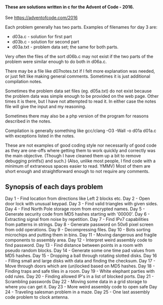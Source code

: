 #### These are solutions written in c for the Advent of Code - 2016. 
See https://adventofcode.com/2016

Each problem generally has two parts. Examples of filenames for day 3 are:
- d03a.c - solution for first part
- d03b.c - solution for second part
- d03a.txt - problem data set; the same for both parts.

Very often the files of the sort d06b.c may not exist if the two parts of
the problem were similar enough to do both in d06a.c.

There may be a file like d07notes.txt if I felt more explanation was needed,
or just felt like making general comments. Sometimes it is just additional
compilation notes.

Sometimes the problem data set files (eg. d05a.txt) do not exist because the
problem data was simple enough to be provided on the web page. Other times
it is there, but I have not attempted to read it. In either case the notes
file will give the input and my reasoning.

Sometimes there may also be a php version of the program for reasons
described in the notes.

Compilation is generally something like
gcc/clang -O3 -Wall -o d01a d01a.c
with exceptions listed in the notes. 

These are not examples of good coding style nor necessarily of good code
as they are one-offs where getting them to work quickly and correctly was the
main objective. (Though I have cleaned them up a bit to remove debugging
printfs() and such.) (Also, unlike most people, I find code with a minimum of
extraneous spaces easier to read. YMMV) Most of them are short enough and
straightforward enough to not require any comments.

## Synopsis of each days problem

Day  1 - Find location from directions like Left 2 blocks etc.
Day  2 - Open door lock with unusual keypad.
Day  3 - Find valid triangles with given sides.
Day  4 - Find North Pole storage room from encrypted names.
Day  5 - Generate security code from MD5 hashes starting with '00000'.
Day  6 - Extracting signal from noise by repetition.
Day  7 - Find IPv7 capabilities from patterns in strings.
Day  8 - Generate password on 50x6 pixel screen from odd operations.
Day  9 - Decompressing files.
Day 10 - Bots sorting microchips and putting them in bins.
Day 11 - Moving dangerous and fragile components to assembly area.
Day 12 - Interpret weird assembly code to find password.
Day 13 - Find distance between points in a room with pseudo random blocks.
Day 14 - Generate some one time pad values from MD5 hashes.
Day 15 - Dropping a ball through rotating slotted disks.
Day 16 - Filling small and large disks with data and finding the checksum.
Day 17 - Move through doors which are (un)locked based on MD5 hashes.
Day 18 - Finding traps and safe tiles in a room.
Day 19 - White elephant parties with odd rules.
Day 20 - Finding allowed IP's in a list of blocked ports.
Day 21 - Scrambling passwords
Day 22 - Moving some data in a grid storage to where you can get it.
Day 23 - More weird assembly code to open safe
Day 24 - Traveling salesman problem in a maze.
Day 25 - One last assembly code problem to clock antenna.
